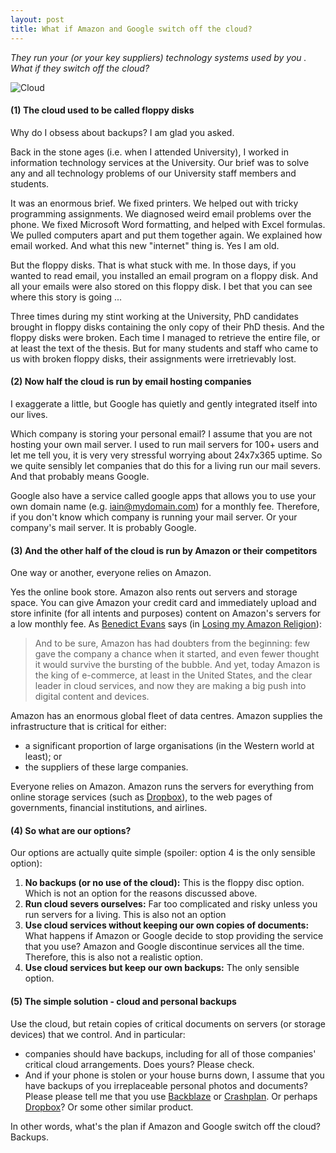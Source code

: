```yaml
---
layout: post
title: What if Amazon and Google switch off the cloud?
---
```


*They run your (or your key suppliers) technology systems used by you .  What if they switch off the cloud?*

![Cloud](http://iainmclaren.com/public/images/cloud.jpg "Cloud")

####  (1) The cloud used to be called floppy disks

Why do I obsess about backups?  I am glad you asked.

Back in the stone ages (i.e. when I attended University), I worked in information technology services at the University.  Our brief was to solve any and all technology problems of our University staff members and students.  

It was an enormous brief.  We fixed printers.  We helped out with tricky programming assignments.  We diagnosed weird email problems over the phone.  We fixed Microsoft Word formatting, and helped with Excel formulas.  We pulled computers apart and put them together again.  We explained how email worked.  And what this new "internet" thing is.  Yes I am old.

But the floppy disks.  That is what stuck with me.  In those days, if you wanted to read email, you installed an email program on a floppy disk. And all your emails were also stored on this floppy disk.  I bet that you can see where this story is going ...

Three times during my stint working at the University, PhD candidates brought in floppy disks containing the only copy of their PhD thesis.  And the floppy disks were broken. Each time I managed to retrieve the entire file, or at least the text of the thesis.  But for many students and staff who came to us with broken floppy disks, their assignments were irretrievably lost. 

####  (2) Now half the cloud is run by email hosting companies

I exaggerate a little, but Google has quietly and gently integrated itself into our lives.

Which company is storing your personal email?  I assume that you are not hosting your own mail server.  I used to run mail servers for 100+ users and let me tell you, it is very very stressful worrying about 24x7x365 uptime.  So we quite sensibly let companies that do this for a living run our mail severs.  And that probably means Google.

Google also have a service called google apps that allows you to use your own domain name (e.g. iain@mydomain.com) for a monthly fee.  Therefore, if you don't know which company is running your mail server.  Or your company's mail server.  It is probably Google.  

####  (3) And the other half of the cloud is run by Amazon or their competitors

One way or another, everyone relies on Amazon.

Yes the online book store.  Amazon also rents out servers and storage space.  You can give Amazon your credit card and immediately upload and store infinite (for all intents and purposes) content on Amazon's servers for a low monthly fee.  As [Benedict Evans](http://stratechery.com) says (in [Losing my Amazon Religion](http://stratechery.com/2014/losing-amazon-religion/)):

> And to be sure, Amazon has had doubters from the beginning: few gave the company a chance when it started, and even fewer thought it would survive the bursting of the bubble. And yet, today Amazon is the king of e-commerce, at least in the United States, and the clear leader in cloud services, and now they are making a big push into digital content and devices.

Amazon has an enormous global fleet of data centres.  Amazon supplies the infrastructure that is critical for either:

- a significant proportion of large organisations (in the Western world at least); or 
- the suppliers of these large companies.  

Everyone relies on Amazon.  Amazon runs the servers for everything from online storage services (such as [Dropbox](http://dropbox.com)), to the web pages of governments, financial institutions, and airlines.

####  (4) So what are our options?  

Our options are actually quite simple (spoiler: option 4 is the only sensible option):

1. **No backups (or no use of the cloud):**  This is the floppy disc option.  Which is not an option for the reasons discussed above.  
2. **Run cloud severs ourselves:** Far too complicated and risky unless you run servers for a living.  This is also not an option
3. **Use cloud services without keeping our own copies of documents:**  What happens if Amazon or Google decide to stop providing the service that you use?  Amazon and Google discontinue services all the time.  Therefore, this is also not a realistic option.
4. **Use cloud services but keep our own backups:**  The only sensible option.

####  (5) The simple solution - cloud and personal backups

Use the cloud, but retain copies of critical documents on servers (or storage devices) that we control.  And in particular:

- companies should have backups, including for all of those companies' critical cloud arrangements.  Does yours?  Please check.
- And if your phone is stolen or your house burns down, I assume that you have backups of you irreplaceable personal photos and documents?  Please please tell me that you use [Backblaze](http://backblaze.com) or [Crashplan](http://crashplan.com).  Or perhaps [Dropbox](http://dropbox.com)?  Or some other similar product.

In other words, what's the plan if Amazon and Google switch off the cloud?  Backups.  